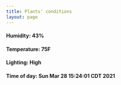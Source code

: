 ```yaml
---
title: Plants' conditions
layout: page
---
```



#### Humidity: 43%
#### Temperature: 75F
#### Lighting: High
#### Time of day: Sun Mar 28 15:24:01 CDT 2021
